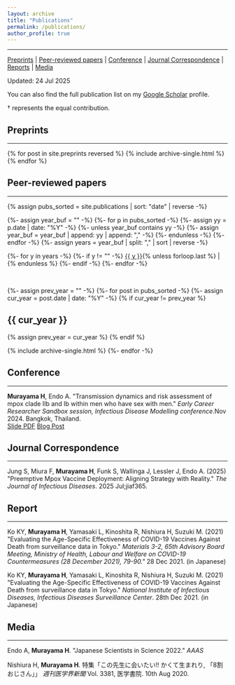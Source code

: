 ```yaml
---
layout: archive
title: "Publications"
permalink: /publications/
author_profile: true
---
```


***
[Preprints](#pp) | [Peer-reviewed papers](#pr) | [Conference](#conf) | [Journal Correspondence](#jc) | [Reports](#rp) | [Media](#md)
<br>

Updated: 24 Jul 2025

You can also find the full publication list on my [Google Scholar](https://scholar.google.com/citations?user=Kl-eyskAAAAJ&hl=en) profile.

† represents the equal contribution.


## <a name="pp"></a>Preprints
***

{% for post in site.preprints reversed %}
  {% include archive-single.html %}
{% endfor %}

## <a name="pr"></a>Peer-reviewed papers
***

{% assign pubs_sorted = site.publications | sort: "date" | reverse -%}

{%- assign year_buf = "" -%}
{%- for p in pubs_sorted -%}
  {%- assign yy = p.date | date: "%Y" -%}
  {%- unless year_buf contains yy -%}
    {%- assign year_buf = year_buf | append: yy | append: "," -%}
  {%- endunless -%}
{%- endfor -%}
{%- assign years = year_buf | split: "," | sort | reverse -%}

{%- for y in years -%}
  {%- if y != "" -%}
    <a href="#y{{ y }}">{{ y }}</a>{% unless forloop.last %} | {% endunless %}
  {%- endif -%}
{%- endfor -%}

<br>

{%- assign prev_year = "" -%}
{%- for post in pubs_sorted -%}
  {%- assign cur_year = post.date | date: "%Y" -%}
  {% if cur_year != prev_year %}
<h2 id="y{{ cur_year }}">{{ cur_year }}</h2>
{% assign prev_year = cur_year %}
  {% endif %}

  {% include archive-single.html %}
{%- endfor -%}

## <a name="conf"></a>Conference
***

<b>Murayama H</b>, Endo A. &quot;Transmission dynamics and risk assessment of mpox clade IIb and Ib within men who have sex with men.&quot; <i>Early Career Researcher Sandbox session, Infectious Disease Modelling conference.</i>Nov 2024. Bangkok, Thailand. <br/>
[Slide PDF](/files/slide/Session_351_Hiroaki_Murayama.pdf)
[Blog Post](/posts/2024/11/blog-post-4/)

## <a name="jc"></a>Journal Correspondence
***

Jung S, Miura F, <b>Murayama H</b>, Funk S, Wallinga J, Lessler J, Endo A. (2025) &quot;Preemptive Mpox Vaccine Deployment: Aligning Strategy with Reality.&quot; <i>The Journal of Infectious Diseases</i>. 2025 Jul;jiaf365. <br/>
<a href="https://doi.org/10.1093/infdis/jiaf365" target="_blank"><i class="fas fa-fw fa-link zoom" aria-hidden="true"></i></a>

## <a name="rp"></a>Report
***
Ko KY, <b>Murayama H</b>, Yamasaki L, Kinoshita R, Nishiura H, Suzuki M. (2021) &quot;Evaluating the Age-Specific Effectiveness of COVID-19 Vaccines Against Death from surveillance data in Tokyo.&quot; <i>Materials 3-2, 65th Advisory Board Meeting, Ministry of Health, Labour and Welfare on COVID-19 Countermeasures (28 December 2021), 79-90.&quot; </i>28 Dec 2021. (in Japanese) <br/>
<a href="https://www.mhlw.go.jp/content/10900000/000875165.pdf" target="_blank"><i class="fas fa-fw fa-link zoom" aria-hidden="true"></i></a>

Ko KY, <b>Murayama H</b>, Yamasaki L, Kinoshita R, Nishiura H, Suzuki M. (2021) &quot;Evaluating the Age-Specific Effectiveness of COVID-19 Vaccines Against Death from surveillance data in Tokyo.&quot; <i>National Institute of Infectious Diseases, Infectious Diseases Surveillance Center</i>. 28th Dec 2021. (in Japanese)<br/>
<a href="https://id-info.jihs.go.jp/niid/ja/2019-ncov-e/10873-covid19-65.html" target="_blank"><i class="fas fa-fw fa-link zoom" aria-hidden="true"></i></a>

## <a name="md"></a>Media
***

Endo A, <b>Murayama H</b>. &quot;Japanese Scientists in Science 2022.&quot; <i>AAAS</i> <br/>
<a href="https://www.asca-co.com/business/science/pdf_japanese_scientists/Science_2022.pdf" target="_blank"><i class="fas fa-fw fa-file-pdf zoom" aria-hidden="true"></i></a>

Nishiura H, <b>Murayama H</b>. 特集「この先生に会いたい!! かくて生まれり, 「8割おじさん」」 <i>週刊医学界新聞</i> Vol. 3381, 医学書院. 10th Aug 2020. <br/>
<a href="https://www.igaku-shoin.co.jp/paper/archive/y2020/PA03383_01" target="_blank"><i class="fas fa-fw fa-link zoom" aria-hidden="true"></i></a>